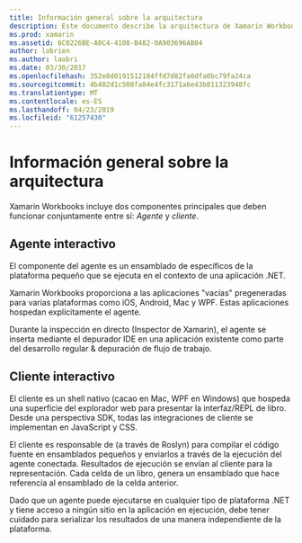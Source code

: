 ```yaml
---
title: Información general sobre la arquitectura
description: Este documento describe la arquitectura de Xamarin Workbooks, examinar cómo funcionan conjuntamente el agente interactivo y un cliente interactivo.
ms.prod: xamarin
ms.assetid: 6C0226BE-A0C4-4108-B482-0A903696AB04
author: lobrien
ms.author: laobri
ms.date: 03/30/2017
ms.openlocfilehash: 352e8d0191512184ffd7d82fa0dfa0bc79fa24ca
ms.sourcegitcommit: 4b402d1c508fa84e4fc3171a6e43b811323948fc
ms.translationtype: MT
ms.contentlocale: es-ES
ms.lasthandoff: 04/23/2019
ms.locfileid: "61257430"
---
```

# <a name="architecture-overview"></a>Información general sobre la arquitectura

Xamarin Workbooks incluye dos componentes principales que deben funcionar conjuntamente entre sí: _Agente_ y _cliente_.

## <a name="interactive-agent"></a>Agente interactivo

El componente del agente es un ensamblado de específicos de la plataforma pequeño que se ejecuta en el contexto de una aplicación .NET.

Xamarin Workbooks proporciona a las aplicaciones "vacías" pregeneradas para varias plataformas como iOS, Android, Mac y WPF. Estas aplicaciones hospedan explícitamente el agente.

Durante la inspección en directo (Inspector de Xamarin), el agente se inserta mediante el depurador IDE en una aplicación existente como parte del desarrollo regular & depuración de flujo de trabajo.

## <a name="interactive-client"></a>Cliente interactivo

El cliente es un shell nativo (cacao en Mac, WPF en Windows) que hospeda una superficie del explorador web para presentar la interfaz/REPL de libro. Desde una perspectiva SDK, todas las integraciones de cliente se implementan en JavaScript y CSS.

El cliente es responsable de (a través de Roslyn) para compilar el código fuente en ensamblados pequeños y enviarlos a través de la ejecución del agente conectada. Resultados de ejecución se envían al cliente para la representación. Cada celda de un libro, genera un ensamblado que hace referencia al ensamblado de la celda anterior.

Dado que un agente puede ejecutarse en cualquier tipo de plataforma .NET y tiene acceso a ningún sitio en la aplicación en ejecución, debe tener cuidado para serializar los resultados de una manera independiente de la plataforma.
